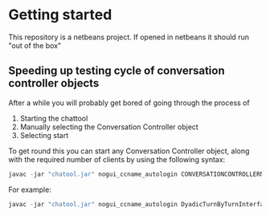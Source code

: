# Getting started

This repository is a netbeans project. If opened in netbeans it should run "out of the box"



## Speeding up testing cycle of conversation controller objects

After a while you will probably get bored of going through the process of 
1. Starting the chattool
2. Manually selecting the Conversation Controller object
3. Selecting start

To get round this you can start any Conversation Controller object, along with the required number of clients by using the following syntax:

```java
javac -jar "chatool.jar" nogui_ccname_autologin CONVERSATIONCONTROLLERNAME
```

For example:

```java
javac -jar "chatool.jar" nogui_ccname_autologin DyadicTurnByTurnInterface
```



